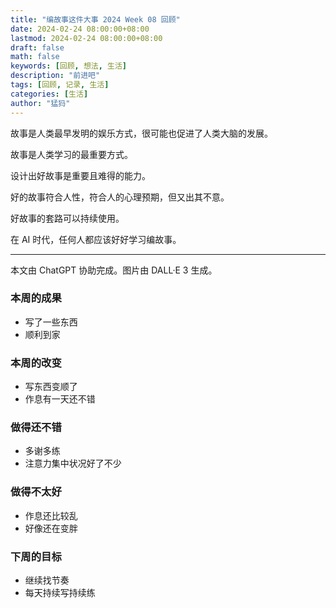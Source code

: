 ```yaml
---
title: "编故事这件大事 2024 Week 08 回顾"
date: 2024-02-24 08:00:00+08:00
lastmod: 2024-02-24 08:00:00+08:00
draft: false
math: false
keywords: [回顾, 想法, 生活]
description: "前进吧"
tags: [回顾, 记录, 生活]
categories: [生活]
author: "猛犸"
---
```


故事是人类最早发明的娱乐方式，很可能也促进了人类大脑的发展。

故事是人类学习的最重要方式。

设计出好故事是重要且难得的能力。

好的故事符合人性，符合人的心理预期，但又出其不意。

好故事的套路可以持续使用。

在 AI 时代，任何人都应该好好学习编故事。

---

本文由 ChatGPT 协助完成。图片由 DALL·E 3 生成。

### 本周的成果

- 写了一些东西
- 顺利到家

### 本周的改变

- 写东西变顺了
- 作息有一天还不错

### 做得还不错

- 多谢多练
- 注意力集中状况好了不少

### 做得不太好

- 作息还比较乱
- 好像还在变胖

### 下周的目标

- 继续找节奏
- 每天持续写持续练
